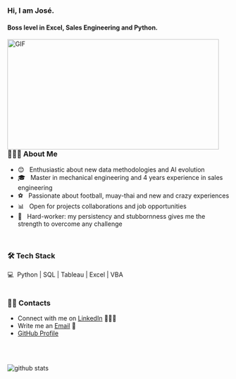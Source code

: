 ### Hi, I am José.
#### Boss level in Excel, Sales Engineering and Python.

<img align="left" width="480" height="250" alt="GIF" src="https://media.giphy.com/media/l41JMXnXn4E7WQR8s/giphy.gif" />

<br />
<br />
<br />
<br />
<br />
<br />
<br />
<br />
<br />
<br />
<br />
<br />

<h3> 👨🏻‍💻 About Me </h3>

- 😊 &nbsp; Enthusiastic about new data methodologies and AI evolution
- 🎓 &nbsp; Master in mechanical engineering and 4 years experience in sales engineering
- ⚽ &nbsp; Passionate about football, muay-thai and new and crazy experiences
- 📊 &nbsp; Open for projects collaborations and job opportunities
- 👷 &nbsp; Hard-worker: my persistency and stubbornness gives me the strength to overcome any challenge

<br />
<h3>🛠 Tech Stack</h3>
💻 &nbsp;Python | SQL | Tableau | Excel | VBA



<br />
<br />

### 🤝🏻 Contacts

- Connect with me on [LinkedIn](https://www.linkedin.com/in/josecosta1992/) 👨🏻‍💻
- Write me an [Email](mailto:josep.q.g.costa@hotmail.com) 💌
- [GitHub Profile](https://github.com/jcosta92)

<br />
<br />

![github stats](https://github-readme-stats.vercel.app/api?username=jcosta92&show_icons=true)
